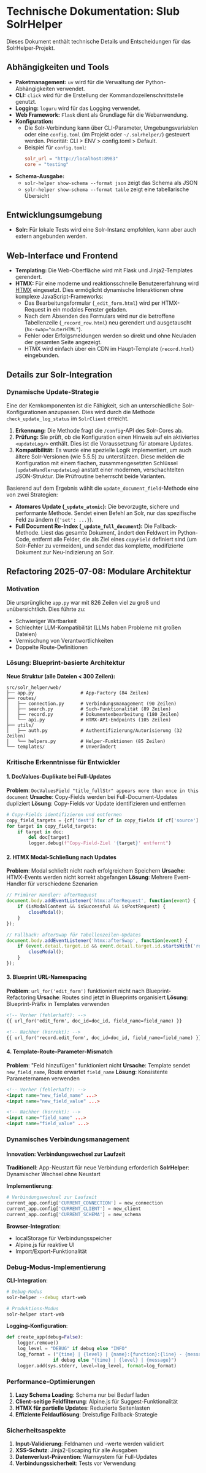 # Technische Dokumentation: Slub SolrHelper

Dieses Dokument enthält technische Details und Entscheidungen für das SolrHelper-Projekt.

## Abhängigkeiten und Tools

- **Paketmanagement:** `uv` wird für die Verwaltung der Python-Abhängigkeiten verwendet.
- **CLI:** `click` wird für die Erstellung der Kommandozeilenschnittstelle genutzt.
- **Logging:** `loguru` wird für das Logging verwendet.
- **Web Framework:** `Flask` dient als Grundlage für die Webanwendung.
- **Konfiguration:**
  - Die Solr-Verbindung kann über CLI-Parameter, Umgebungsvariablen oder eine `config.toml` (im Projekt oder `~/.solrhelper/`) gesteuert werden. Priorität: CLI > ENV > config.toml > Default.
  - Beispiel für `config.toml`:
    ```toml
    solr_url = "http://localhost:8983"
    core = "testing"
    ```
- **Schema-Ausgabe:**
  - `solr-helper show-schema --format json` zeigt das Schema als JSON
  - `solr-helper show-schema --format table` zeigt eine tabellarische Übersicht

## Entwicklungsumgebung

- **Solr:** Für lokale Tests wird eine Solr-Instanz empfohlen, kann aber auch extern angebunden werden.

## Web-Interface und Frontend

- **Templating:** Die Web-Oberfläche wird mit Flask und Jinja2-Templates gerendert.
- **HTMX:** Für eine moderne und reaktionsschnelle Benutzererfahrung wird [HTMX](https://htmx.org/) eingesetzt. Dies ermöglicht dynamische Interaktionen ohne komplexe JavaScript-Frameworks:
  - Das Bearbeitungsformular (`_edit_form.html`) wird per HTMX-Request in ein modales Fenster geladen.
  - Nach dem Absenden des Formulars wird nur die betroffene Tabellenzeile (`_record_row.html`) neu gerendert und ausgetauscht (`hx-swap="outerHTML"`).
  - Fehler oder Erfolgsmeldungen werden so direkt und ohne Neuladen der gesamten Seite angezeigt.
  - HTMX wird einfach über ein CDN im Haupt-Template (`record.html`) eingebunden.

## Details zur Solr-Integration

### Dynamische Update-Strategie

Eine der Kernkomponenten ist die Fähigkeit, sich an unterschiedliche Solr-Konfigurationen anzupassen. Dies wird durch die Methode `check_update_log_status` im `SolrClient` erreicht.

1.  **Erkennung:** Die Methode fragt die `/config`-API des Solr-Cores ab.
2.  **Prüfung:** Sie prüft, ob die Konfiguration einen Hinweis auf ein aktiviertes `<updateLog/>` enthält. Dies ist die Voraussetzung für atomare Updates.
3.  **Kompatibilität:** Es wurde eine spezielle Logik implementiert, um auch ältere Solr-Versionen (wie 5.5.5) zu unterstützen. Diese melden die Konfiguration mit einem flachen, zusammengesetzten Schlüssel (`updateHandlerupdateLog`) anstatt einer modernen, verschachtelten JSON-Struktur. Die Prüfroutine beherrscht beide Varianten.

Basierend auf dem Ergebnis wählt die `update_document_field`-Methode eine von zwei Strategien:

- **Atomares Update (`_update_atomic`):** Die bevorzugte, sichere und performante Methode. Sendet einen Befehl an Solr, nur das spezifische Feld zu ändern (`{'set': ...}`).
- **Full Document Re-Index (`_update_full_document`):** Die Fallback-Methode. Liest das gesamte Dokument, ändert den Feldwert im Python-Code, entfernt alle Felder, die als Ziel eines `copyField` definiert sind (um Solr-Fehler zu vermeiden), und sendet das komplette, modifizierte Dokument zur Neu-Indizierung an Solr.

## Refactoring 2025-07-08: Modulare Architektur

### Motivation

Die ursprüngliche `app.py` war mit 826 Zeilen viel zu groß und unübersichtlich. Dies führte zu:
- Schwieriger Wartbarkeit
- Schlechter LLM-Kompatibilität (LLMs haben Probleme mit großen Dateien)
- Vermischung von Verantwortlichkeiten
- Doppelte Route-Definitionen

### Lösung: Blueprint-basierte Architektur

**Neue Struktur (alle Dateien < 300 Zeilen):**
```
src/solr_helper/web/
├── app.py                 # App-Factory (84 Zeilen)
├── routes/
│   ├── connection.py      # Verbindungsmanagement (90 Zeilen)
│   ├── search.py          # Such-Funktionalität (89 Zeilen)
│   ├── record.py          # Dokumentenbearbeitung (180 Zeilen)
│   └── api.py             # HTMX-API-Endpoints (105 Zeilen)
├── utils/
│   ├── auth.py            # Authentifizierung/Autorisierung (32 Zeilen)
│   └── helpers.py         # Helper-Funktionen (85 Zeilen)
└── templates/             # Unverändert
```

### Kritische Erkenntnisse für Entwickler

#### 1. **DocValues-Duplikate bei Full-Updates**

**Problem**: `DocValuesField "title_fullStr" appears more than once in this document`
**Ursache**: Copy-Fields werden bei Full-Document-Updates dupliziert
**Lösung**: Copy-Fields vor Update identifizieren und entfernen

```python
# Copy-Fields identifizieren und entfernen
copy_field_targets = {cf['dest'] for cf in copy_fields if cf['source'] == field_name}
for target in copy_field_targets:
    if target in doc:
        del doc[target]
        logger.debug(f"Copy-Field-Ziel '{target}' entfernt")
```

#### 2. **HTMX Modal-Schließung nach Updates**

**Problem**: Modal schließt nicht nach erfolgreichem Speichern
**Ursache**: HTMX-Events werden nicht korrekt abgefangen
**Lösung**: Mehrere Event-Handler für verschiedene Szenarien

```javascript
// Primärer Handler: afterRequest
document.body.addEventListener('htmx:afterRequest', function(event) {
    if (isModalContent && isSuccessful && isPostRequest) {
        closeModal();
    }
});

// Fallback: afterSwap für Tabellenzeilen-Updates
document.body.addEventListener('htmx:afterSwap', function(event) {
    if (event.detail.target.id && event.detail.target.id.startsWith('row-')) {
        closeModal();
    }
});
```

#### 3. **Blueprint URL-Namespacing**

**Problem**: `url_for('edit_form')` funktioniert nicht nach Blueprint-Refactoring
**Ursache**: Routes sind jetzt in Blueprints organisiert
**Lösung**: Blueprint-Präfix in Templates verwenden

```html
<!-- Vorher (fehlerhaft): -->
{{ url_for('edit_form', doc_id=doc_id, field_name=field_name) }}

<!-- Nachher (korrekt): -->
{{ url_for('record.edit_form', doc_id=doc_id, field_name=field_name) }}
```

#### 4. **Template-Route-Parameter-Mismatch**

**Problem**: "Feld hinzufügen" funktioniert nicht
**Ursache**: Template sendet `new_field_name`, Route erwartet `field_name`
**Lösung**: Konsistente Parameternamen verwenden

```html
<!-- Vorher (fehlerhaft): -->
<input name="new_field_name" ...>
<input name="new_field_value" ...>

<!-- Nachher (korrekt): -->
<input name="field_name" ...>
<input name="field_value" ...>
```

### Dynamisches Verbindungsmanagement

#### Innovation: Verbindungswechsel zur Laufzeit

**Traditionell**: App-Neustart für neue Verbindung erforderlich
**SolrHelper**: Dynamischer Wechsel ohne Neustart

**Implementierung**:
```python
# Verbindungswechsel zur Laufzeit
current_app.config['CURRENT_CONNECTION'] = new_connection
current_app.config['CURRENT_CLIENT'] = new_client
current_app.config['CURRENT_SCHEMA'] = new_schema
```

**Browser-Integration**:
- localStorage für Verbindungsspeicher
- Alpine.js für reaktive UI
- Import/Export-Funktionalität

### Debug-Modus-Implementierung

**CLI-Integration**:
```bash
# Debug-Modus
solr-helper --debug start-web

# Produktions-Modus
solr-helper start-web
```

**Logging-Konfiguration**:
```python
def create_app(debug=False):
    logger.remove()
    log_level = "DEBUG" if debug else "INFO"
    log_format = ("{time} | {level} | {name}:{function}:{line} - {message}"
                 if debug else "{time} | {level} | {message}")
    logger.add(sys.stderr, level=log_level, format=log_format)
```

### Performance-Optimierungen

1. **Lazy Schema Loading**: Schema nur bei Bedarf laden
2. **Client-seitige Feldfilterung**: Alpine.js für Suggest-Funktionalität
3. **HTMX für partielle Updates**: Reduzierte Seitenlasten
4. **Effiziente Feldauflösung**: Dreistufige Fallback-Strategie

### Sicherheitsaspekte

1. **Input-Validierung**: Feldnamen und -werte werden validiert
2. **XSS-Schutz**: Jinja2-Escaping für alle Ausgaben
3. **Datenverlust-Prävention**: Warnsystem für Full-Updates
4. **Verbindungssicherheit**: Tests vor Verwendung
